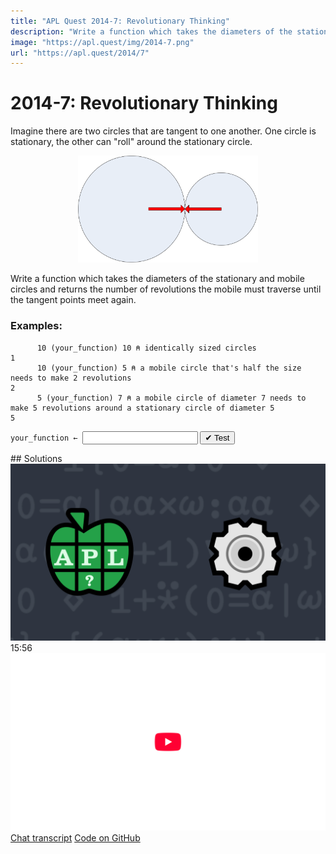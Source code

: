 ```yaml
---
title: "APL Quest 2014-7: Revolutionary Thinking"
description: "Write a function which takes the diameters of the stationary and mobile circles and returns the number of revolutions the mobile must traverse until the tangent points meet again."
image: "https://apl.quest/img/2014-7.png"
url: "https://apl.quest/2014/7"
---
```


# <span class=s>2014-</span>7: Revolutionary Thinking

Imagine there are two circles that are tangent to one another. One circle is stationary, the other can "roll"
around the stationary circle.


<div align="center">
<img src="../../img/2014 circles image.PNG" style="width:30vw" class="fi">
</div>


Write a function which takes the diameters of the stationary and mobile circles and returns the number of
revolutions the mobile must traverse until the tangent points meet again.

### Examples:

```APL
      10 (your_function) 10 ⍝ identically sized circles
1
      10 (your_function) 5 ⍝ a mobile circle that's half the size needs to make 2 revolutions
2
      5 (your_function) 7 ⍝ a mobile circle of diameter 7 needs to make 5 revolutions around a stationary circle of diameter 5
5
```
<div class="pdiv">
  <code onclick="p_Input.focus()">your_function ← </code><input id="p_Input" autocomplete="off" spellcheck="false" oninput="this.parentElement.querySelector`button`.disabled=false;localStorage.setItem(window.location.pathname,this.value)" onkeypress="subm(event)">
  <button onclick="alert$.next`Testing…`;submitSolution`p`" class="md-button md-button--primary">&#x2714; Test</button>
</div>
<p id="p_Output"></p>
## Solutions
<div onclick="play(this)" title="Video on YouTube" class="yt">
<img class="md-header--shadow" alt="Video Thumbnail" src="../../img/2014-7.png">
<time>15:56</time>
<img alt="YouTube" src="../../img/yt-big.png">
</div>
<a href="https://chat.stackexchange.com/transcript/52405?m=61231677#61231677" target="_blank" class="md-button md-button--primary">Chat transcript</a>
<a href="https://github.com/abrudz/apl_quest/blob/main/2014/7.apl" target="_blank" class="md-button md-button--primary right">Code on GitHub</a>

<script>
    testCases={"a":[["10","10"],["10","5"],["5","10"],["5","7"]],"b":[["0","1"],["?10","?10"],["15","18"],["10+?10","10+?10"]],"f":"{(⍺∧⍵)÷⍵}"}
    p_Input.value=localStorage.getItem(window.location.pathname)
    play=e=>e.outerHTML=`<iframe class="md-header--shadow" src="https://www.youtube.com/embed/aiEOXOy56iw?list=PLYKQVqyrAEj9wDIUyLDGtDAFTKY38BUMN&autoplay=1" title="<span class=s>2014-</span>7: Revolutionary Thinking (APL Quest 2014-7)" frameborder="0" allow="accelerometer; autoplay; clipboard-write; encrypted-media; gyroscope; picture-in-picture; web-share" referrerpolicy="strict-origin-when-cross-origin" allowfullscreen></iframe>`
</script>
